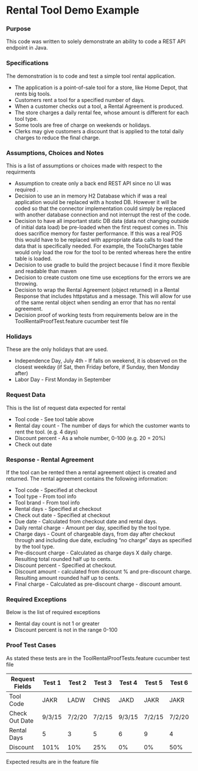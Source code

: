 # Rental Tool Demo Example

### Purpose
This code was written to solely demonstrate an ability to code a REST API endpoint in Java.

### Specifications
The demonstration is to code and test a simple tool rental application.
* The application is a point-of-sale tool for a store, like Home Depot, that rents big tools.
* Customers rent a tool for a specified number of days.
* When a customer checks out a tool, a Rental Agreement is produced.
* The store charges a daily rental fee, whose amount is different for each tool type.
* Some tools are free of charge on weekends or holidays.
* Clerks may give customers a discount that is applied to the total daily charges to reduce the final
charge.

### Assumptions, Choices and Notes
This is a list of assumptions or choices made with respect to the requirments
* Assumption to create only a back end REST API since no UI was required .
* Decision to use an in memory H2 Database which if was a real application would be replaced with a hosted DB.  However it will be coded so that the connector implementation could simply be replaced with another database connection and not interrupt the rest of the code.
* Decision to have all important static DB data (data not changing outside of initial data load) be pre-loaded when the first request comes in.  This does sacrifice memory for faster performance.  If this was a real POS this would have to be replaced with appropriate data calls to load the data that is specifically needed.  For example, the ToolsCharges table would only load the row for the tool to be rented whereas here the entire table is loaded. 
* Decision to use gradle to build the project because I find it more flexible and readable than maven
* Decision to create custom one time use exceptions for the errors we are throwing.
* Decision to wrap the Rental Agreement (object returned) in a Rental Response that includes httpstatus and a message.  This will allow for use of the same rental object when sending an error that has no rental agreement.
* Decision proof of working tests from requirements below are in the ToolRentalProofTest.feature cucumber test file

### Holidays
These are the only holidays that are used.
* Independence Day, July 4th - If falls on weekend, it is observed on the closest weekday (if Sat, then Friday before, if Sunday, then Monday after)
* Labor Day - First Monday in September

### Request Data
This is the list of request data expected for rental
* Tool code - See tool table above
* Rental day count - The number of days for which the customer wants to rent the tool. (e.g. 4
days)
* Discount percent - As a whole number, 0-100 (e.g. 20 = 20%)
* Check out date

### Response - Rental Agreement
If the tool can be rented then a rental agreement object is created and returned.  The rental agreement contains the following information:
* Tool code - Specified at checkout
* Tool type - From tool info
* Tool brand - From tool info
* Rental days - Specified at checkout
* Check out date - Specified at checkout
* Due date - Calculated from checkout date and rental days.
* Daily rental charge - Amount per day, specified by the tool type.
* Charge days - Count of chargeable days, from day after checkout through and including due
date, excluding “no charge” days as specified by the tool type.
* Pre-discount charge - Calculated as charge days X daily charge. Resulting total rounded half up
to cents.
* Discount percent - Specified at checkout.
* Discount amount - calculated from discount % and pre-discount charge. Resulting amount
rounded half up to cents.
* Final charge - Calculated as pre-discount charge - discount amount.

### Required Exceptions
Below is the list of required exceptions
* Rental day count is not 1 or greater
* Discount percent is not in the range 0-100

### Proof Test Cases
As stated these tests are in the ToolRentalProofTests.feature cucumber test file

| Request Fields | Test 1 | Test 2 | Test 3 | Test 4 | Test 5 | Test 6 |
| ---------------| ------ | ------ | ------ | ------ | ------ | ------ |
| Tool Code | JAKR | LADW | CHNS | JAKD | JAKR | JAKR |
| Check Out Date | 9/3/15 | 7/2/20| 7/2/15 | 9/3/15 | 7/2/15 | 7/2/20 |
| Rental Days | 5 | 3 | 5 | 6| 9 | 4 |
| Discount | 101% | 10% | 25% | 0% | 0% | 50% |

Expected results are in the feature file